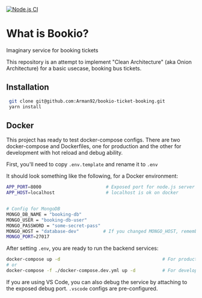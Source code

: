 
[![Node.js CI](https://github.com/Arman92/bookio-ticket-booking/actions/workflows/node.js.yml/badge.svg)](https://github.com/Arman92/bookio-ticket-booking/actions/workflows/node.js.yml)

# What is Bookio?
Imaginary service for booking tickets

This repository is an attempt to implement "Clean Architecture" (aka Onion Architecture) for a basic usecase, booking bus tickets.

## Installation
```bash
 git clone git@github.com:Arman92/bookio-ticket-booking.git 
 yarn install
```

## Docker
This project has ready to test docker-compose configs.
There are two docker-compose and Dockerfiles, one for production and the other for development with hot reload
and debug ability.

First, you'll need to copy `.env.template` and rename it to `.env`

It should look something like the following, for a Docker environment:

```bash
APP_PORT=8000                        # Exposed port for node.js server app
APP_HOST=localhost                   # localhost is ok on docker


# Config for MongoDB
MONGO_DB_NAME = "booking-db"
MONGO_USER = "booking-db-user"
MONGO_PASSWORD = "some-secret-pass"
MONGO_HOST = "database-dev"         # If you changed MONGO_HOST, remember to change it on docker-compose.yml also.
MONGO_PORT=27017

```

After setting `.env`, you are ready to run the backend services:
```bash
docker-compose up -d                                      # For production
# or
docker-compose -f ./docker-compose.dev.yml up -d          # For development and debugging
```

If you are using VS Code, you can also debug the service by attaching to the exposed debug port. `.vscode` configs are pre-configured.
